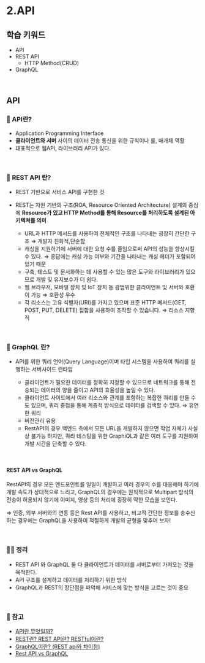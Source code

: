 # 2.API

## 학습 키워드

- API
- REST API
  - HTTP Method(CRUD)
- GraphQL

<br/>

## API

### 📖 API란?

- Application Programming Interface
- __클라이언트와 서버__ 사이의 데이터 전송 통신을 위한 규칙이나 룰, 매개체 역활
- 대표적으로 웹API, 라이브러리 API가 있다.

<br/>

### 📖 REST API 란?

- REST 기반으로 서비스 API를 구현한 것
- REST는 자원 기반의 구조(ROA, Resource Oriented Architecture) 설계의 중심에 __Resource가 있고 HTTP Method를 통해 Resource를 처리하도록 설계된 아키텍쳐를 의미__

  - URL과 HTTP 메서드를 사용하여 전체적인 구조를 나타내는 굉장히 간단한 구조 ⇒ 개발자 친화적,단순함
  - 캐싱을 지원하기에 서버에 대한 요청 수를 줄임으로써 API의 성능을 향상시킬 수 있다. ⇒ 응답에는 캐싱 가능 여부와 기간을 나타내는 캐싱 헤더가 포함되어 있기 때문
  - 구축, 테스트 및 문서화하는 데 사용할 수 있는 많은 도구와 라이브러리가 있으므로 개발 및 유지보수가 더 쉽다.
  - 웹 브라우저, 모바일 장치 및 IoT 장치 등 광범위한 클라이언트 및 서버와 호환이 가능 ⇒ 호환성 우수
  - 각 리소스는 고유 식별자(URI)를 가지고 있으며 표준 HTTP 메서드(GET, POST, PUT, DELETE) 집합을 사용하여 조작할 수 있습니다. ⇒ 리소스 지향적

<br/>

### 📖 GraphQL 란?

- API를 위한 쿼리 언어(Query Language)이며 타입 시스템을 사용하여 쿼리를 실행하는 서버사이드 런타임

  - 클라이언트가 필요한 데이터를 정확히 지정할 수 있으므로 네트워크를 통해 전송되는 데이터의 양을 줄이고 API의 효율성을 높일 수 있다.
  - 클라이언트 사이드에서 여러 리소스와 관계를 포함하는 복잡한 쿼리를 만들 수도 있으며, 쿼리 중첩을 통해 계층적 방식으로 데이터를 검색할 수 있다. ⇒ 유연한 쿼리
  - 버전관리 유용
  - RestAPI의 경우 백엔드 측에서 모든 URL을 개발하지 않으면 작업 자체가 사실상 불가능 하지만, 쿼리 테스팅을 위한 GraphiQL과 같은 여러 도구를 지원하여 개발 시간을 단축할 수 있다.

<br/>

#### REST API vs GraphQL

RestAPI의 경우 모든 엔드포인트를 일일이 개발하고 여러 경우의 수를 대응해야 하기에 개발 속도가 상대적으로 느리고, GraphQL의 경우에는 원칙적으로 Multipart 방식의 전송이 허용되지 않기에 이미지, 영상 등의 처리에 굉장히 약한 모습을 보인다.

⇒ 인증, 외부 서버와의 연동 등은 Rest API를 사용하고, 비교적 간단한 정보를 송수신 하는 경우에는 GraphQL을 사용하여 적절하게 개발의 균형을 맞추어 보자!

<br>

### ✍🏻 정리

- REST API 와 GraphQL 둘 다 클라이언트가 데이터를 서버로부터 가져오는 것을 목적한다.
- API 구조를 설계하고 데이터를 처리하기 위한 방식
- GraphQL과 REST의 장단점을 파악해 서비스에 맞는 방식을 고르는 것이 중요

<br>

### 🔗 참고

- [API란 무엇일까?](https://velog.io/@kwontae1313/API란-무엇일까)
- [REST란? REST API란? RESTful이란?](https://velog.io/@seokkitdo/Network-REST란-REST-API란-RESTful이란)
- [GraphQL이란? (REST api와 차이점)](https://hahahoho5915.tistory.com/63)
- [Rest API vs GraphQL](https://blog.toktokhan.dev/rest-api-vs-graphql-7348f54a220b)

